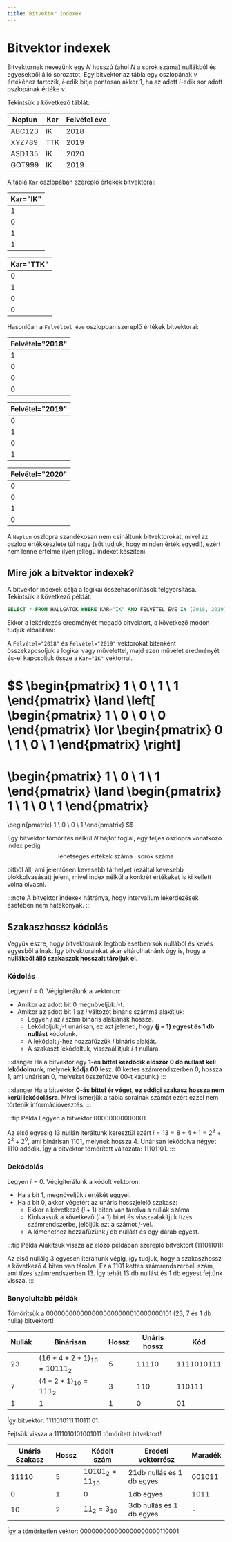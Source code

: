 ```yaml
---
title: Bitvektor indexek
---
```


# Bitvektor indexek

Bitvektornak nevezünk egy $N$ hosszú (ahol $N$ a sorok száma) nullákból és egyesekből álló sorozatot. Egy bitvektor az
tábla egy oszlopának $v$ értékéhez tartozik, $i$-edik bitje pontosan akkor $1$, ha az adott $i$-edik sor adott
oszlopának értéke $v$.

Tekintsük a következő táblát:

| Neptun   | Kar   | Felvétel éve |
|----------|-------|--------------|
| ABC123   | IK    | 2018         |
| XYZ789   | TTK   | 2019         |
| ASD135   | IK    | 2020         |
| GOT999   | IK    | 2019         |

A tábla `Kar` oszlopában szereplő értékek bitvektorai:

<div class="side-2">

| Kar="IK" |
|----------|
| 1        |
| 0        |
| 1        |
| 1        |

| Kar="TTK" |
|-----------|
| 0         |
| 1         |
| 0         |
| 0         |
</div>

Hasonlóan a `Felvéltel éve` oszlopban szereplő értékek bitvektorai:

<div class="side-2">

| Felvétel="2018" |
|-----------------|
| 1               |
| 0               |
| 0               |
| 0               |

| Felvétel="2019" |
|-----------------|
| 0               |
| 1               |
| 0               |
| 1               |

| Felvétel="2020" |
|-----------------|
| 0               |
| 0               |
| 1               |
| 0               |

</div>

A `Neptun` oszlopra szándékosan nem csináltunk bitvektorokat, mivel az oszlop értékkészlete túl nagy
(sőt tudjuk, hogy minden érték egyedi), ezért nem lenne értelme ilyen jellegű indexet készíteni.

## Mire jók a bitvektor indexek?

A bitvektor indexek célja a logikai összehasonlítások felgyorsítása. Tekintsük a következő példát:

```sql
SELECT * FROM HALLGATOK WHERE KAR="IK" AND FELVÉTEL_ÉVE IN (2018, 2019);
```

Ekkor a lekérdezés eredményét megadó bitvektort, a következő módon tudjuk előállítani:

A `Felvétel="2018"` és `Felvétel="2019"` vektorokat bitenként összekapcsoljuk a logikai vagy művelettel, majd ezen
művelet eredményét és-el kapcsoljuk össze a `Kar="IK"` vektorral.

$$
\begin{pmatrix}
1 \\
0 \\
1 \\
1
\end{pmatrix}
\land
\left[
\begin{pmatrix}
1 \\
0 \\
0 \\
0
\end{pmatrix}
\lor
\begin{pmatrix}
0 \\
1 \\
0 \\
1
\end{pmatrix}
\right]
=
\begin{pmatrix}
1 \\
0 \\
1 \\
1
\end{pmatrix}
\land
\begin{pmatrix}
1 \\
1 \\
0 \\
1
\end{pmatrix}
=
\begin{pmatrix}
1 \\
0 \\
0 \\
1
\end{pmatrix}
$$

Egy bitvektor tömörítés nélkül $N$ bájtot foglal, egy teljes oszlopra vonatkozó index pedig
$$
\text{lehetséges értékek száma} \cdot \text{sorok száma}
$$

bitből áll, ami jelentősen kevesebb tárhelyet (ezáltal kevesebb blokkolvasását) jelent, mivel index nélkül a konkrét
értékeket is ki kellett volna olvasni.

:::note
A bitvektor indexek hátránya, hogy intervallum lekérdezések esetében nem hatékonyak.
:::

## Szakaszhossz kódolás

Vegyük észre, hogy bitvektoraink legtöbb esetben sok nullából és kevés egyesből állnak. Így bitvektorainkat akar
eltárolhatnánk úgy is, hogy a **nullákból álló szakaszok hosszait tároljuk el**.

### Kódolás

Legyen $i = 0$. Végigiterálunk a vektoron:
- Amikor az adott bit 0 megnöveljük $i$-t.
- Amikor az adott bit 1 az $i$ változót bináris számmá alakítjuk:
  - Legyen $j$ az $i$ szám bináris alakjának hossza.
  - Lekódoljuk $j$-t unárisan, ez azt jeleneti, hogy **$\mathbf{(j-1)}$ egyest és 1 db nullást** kódolunk.
  - A lekódolt $j$-hez hozzáfűzzük $i$ bináris alakját.
  - A szakaszt lekódoltuk, visszaállítjuk $i$-t nullára.

:::danger
Ha a bitvektor egy **1-es bittel kezdődik először 0 db nullást kell lekódolnunk**, melynek **kódja 00** lesz.
(0 kettes számrendszerben 0, hossza 1, ami unárisan 0, melyeket összefűzve 00-t kapunk.)
:::

:::danger
Ha a bitvektor **0-ás bittel ér véget, ez eddigi szakasz hossza nem kerül lekódolásra**. Mivel ismerjük a tábla sorainak
számát ezért ezzel nem történik információvesztés.
:::

:::tip Példa
Legyen a bitvektor $00000000000001$.

Az első egyesig 13 nullán iteráltunk keresztül ezért $i=13=8+4+1=2^3 + 2^2 + 2^0$, ami binárisan 1101, melynek
hossza 4. Unárisan lekódolva négyet 1110 adódik. Így a bitvektor tömörített változata: $11101101$.
:::


### Dekódolás
Legyen $i = 0$. Végigiterálunk a kódolt vektoron:
- Ha a bit 1, megnöveljük $i$ értékét eggyel.
- Ha a bit 0, akkor végetért az unáris hosszjelelő szakasz:
  - Ekkor a következő $(i + 1)$ biten van tárolva a nullák száma
  - Kiolvassuk a következő $(i + 1)$ bitet és visszaalakítjuk tízes számrendszerbe, jelöljük ezt a számot $j$-vel.
  - A kimenethez hozzáfűzünk $j$ db nullást és egy darab egyest.

:::tip Példa
Alakítsuk vissza az előző példában szereplő bitvektort (11101101):

Az első nulláig 3 egyesen iteráltunk végig, így tudjuk, hogy a szakaszhossz a következő 4 biten van tárolva. Ez a
1101 kettes számrendszerbeli szám, ami tízes számrendszerben 13. Így tehát 13 db nullást és 1 db egyest fejtünk
vissza. 
:::

### Bonyolultabb példák

Tömörítsük a $0000000000000000000000010000000101$ (23, 7 és 1 db nulla) bitvektort!

| Nullák | Binárisan                   | Hossz | Unáris hossz | Kód        |
|--------|-----------------------------|-------|--------------|------------|
| 23     | $(16+4+2+1)_{10} = 10111_2$ | 5     | 11110        | 1111010111 |
| 7      | $(4+2+1)_{10} = 111_2$      | 3     | 110          | 110111     |
|  1     | 1                           | 1     | 0            | 01         |

Így bitvektor: $1111010111 \, 110111 \, 01$.

Fejtsük vissza a $1111010101001011$ tömörített bitvektort!

| Unáris Szakasz | Hossz | Kódolt szám         | Eredeti vektorrész        | Maradék |
|----------------|-------|---------------------|---------------------------|---------|
| 11110          | 5     | $10101_2 = 11_{10}$ | 21db nullás és 1 db egyes | 001011  |
| 0              | 1     | $0$                 | 1db egyes                 | 1011    |
| 10             | 2     | $11_2 = 3_{10}$     | 3db nullás és 1 db egyes  | -       |

Így a tömörítetlen vektor: $000000000000000000000110001$.
